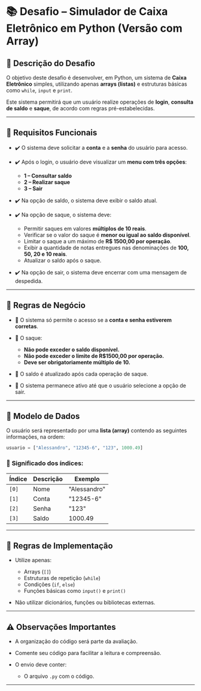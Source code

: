 # 📚 **Desafio – Simulador de Caixa Eletrônico em Python (Versão com Array)**

## 🔸 **Descrição do Desafio**

O objetivo deste desafio é desenvolver, em Python, um sistema de **Caixa Eletrônico** simples, utilizando apenas **arrays (listas)** e estruturas básicas como `while`, `input` e `print`.

Este sistema permitirá que um usuário realize operações de **login**, **consulta de saldo** e **saque**, de acordo com regras pré-estabelecidas.

---

## 🔧 **Requisitos Funcionais**

* ✔️ O sistema deve solicitar a **conta** e a **senha** do usuário para acesso.
* ✔️ Após o login, o usuário deve visualizar um **menu com três opções**:

  * **1 – Consultar saldo**
  * **2 – Realizar saque**
  * **3 – Sair**
* ✔️ Na opção de saldo, o sistema deve exibir o saldo atual.
* ✔️ Na opção de saque, o sistema deve:

  * Permitir saques em valores **múltiplos de 10 reais**.
  * Verificar se o valor do saque é **menor ou igual ao saldo disponível**.
  * Limitar o saque a um máximo de **R\$ 1500,00 por operação**.
  * Exibir a quantidade de notas entregues nas denominações de **100, 50, 20 e 10 reais**.
  * Atualizar o saldo após o saque.
* ✔️ Na opção de sair, o sistema deve encerrar com uma mensagem de despedida.

---

## 📜 **Regras de Negócio**

* 🔸 O sistema só permite o acesso se a **conta e senha estiverem corretas**.
* 🔸 O saque:

  * **Não pode exceder o saldo disponível.**
  * **Não pode exceder o limite de R\$1500,00 por operação.**
  * **Deve ser obrigatoriamente múltiplo de 10.**
* 🔸 O saldo é atualizado após cada operação de saque.
* 🔸 O sistema permanece ativo até que o usuário selecione a opção de sair.

---

## 🧠 **Modelo de Dados**

O usuário será representado por uma **lista (array)** contendo as seguintes informações, na ordem:

```python
usuario = ["Alessandro", "12345-6", "123", 1000.49]
```

### 🔑 **Significado dos índices:**

| Índice | Descrição | Exemplo      |
| ------ | --------- | ------------ |
| `[0]`  | Nome      | "Alessandro" |
| `[1]`  | Conta     | "12345-6"    |
| `[2]`  | Senha     | "123"        |
| `[3]`  | Saldo     | 1000.49      |

---

## 🚀 **Regras de Implementação**

* Utilize apenas:

  * Arrays (`[]`)
  * Estruturas de repetição (`while`)
  * Condições (`if`, `else`)
  * Funções básicas como `input()` e `print()`
* Não utilizar dicionários, funções ou bibliotecas externas.

---

## ⚠️ **Observações Importantes**

* A organização do código será parte da avaliação.
* Comente seu código para facilitar a leitura e compreensão.
* O envio deve conter:

  * O arquivo `.py` com o código.
 
---


